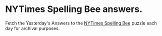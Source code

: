 # NYTimes Spelling Bee answers.

Fetch the Yesterday's Answers to the [NYTimes Spelling Bee][1] puzzle each day for archival purposes.

[1]: https://www.nytimes.com/puzzles/spelling-bee

